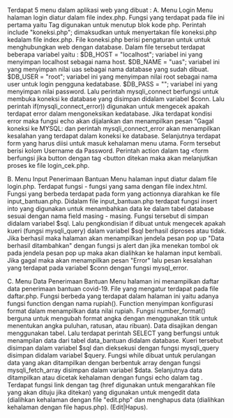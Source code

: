 Terdapat 5 menu dalam aplikasi web yang dibuat :
A. Menu Login
   Menu halaman login diatur dalam file index.php. Fungsi yang terdapat pada file ini pertama yaitu Tag <?php digunakan untuk memulai blok kode php. Perintah Session_start(); berfungsi untuk memulai session. Session yang dimaksud dapat digunakan untuk memulai session baru atau melanjutkan session yang sudah ada sebelumnya. Perintah if(isset($_SESSION['username'])){ digunakan untuk mengecek apakah variabel "$_session" sudah terisi dengan username dengan perintah ['username'] atau belum. Fungsi isset digunakan untuk mengecek apakah sudah ada inputan atau belum. Jika sudah ada maka akan diarahkan kehalaman menu utama yang terdapat pada file login.php dengan perintah header("Location : login.php"); lalu fungsi die() untuk menghentikan proses. Tag ?> digunakan untuk menutup blok kode php. Perintah include "koneksi.php"; dimaksudkan untuk menyertakan file koneksi.php kedalam file index.php. File koneksi.php berisi pengaturan untuk untuk menghubungkan web dengan database. Dalam file tersebut terdapat beberapa variabel yaitu :
$DB_HOST = "localhost"; variabel ini yang menyimpan localhost sebagai nama host.
$DB_NAME = "uas"; variabel ini yang menyimpan nilai uas sebagai nama database yang sudah dibuat.
$DB_USER = "root"; variabel ini yang menyimpan nilai root sebagai nama user untuk login pengguna kedatabase.
$DB_PASS = ""; variabel ini yang menyimpan nilai password.
Lalu perintah mysqli_connect berfungsi untuk membuka koneksi ke database yang disimpan didalam variabel $conn. Lalu perintah if(mysqli_connect_error)) digunakan untuk mengecek apakah terdapat error dalam mengoneksikan kedatabase. Jika terdapat kondisi error maka fungsi echo akan dijalankan dan menampilkan pesan "Gagal koneksi ke MYSQL: dan perintah mysqli_connect_error akan menampilkan kesalahan yang terdapat dalam koneksi ke database. Selanjutnya terdapat form yang harus diisi untuk masuk kehalaman menu utama. Form tersebut berisi kolom Username da Password. Perintah action dalam tag <form berfungsi jika button dengan tag <button ditekan maka akan melanjutkan proses ke file login_cek.php. 

B. Menu Input Penerimaan Bantuan
    Menu halaman input diatur dalam file login.php. Terdapat fungsi - fungsi yang sama dengan file index.html. Fungsi yang berbeda terdapat pada form yang actionnya diarahkan ke file input_bantuan.php. Didalam file input_bantuan.php terdapat fungsi insert into yang digunakan untuk menambahkan data ke dalam tabel database sesuai dengan nama field masing - masing. Fungsi tersebut di simpan didalam variabel $sql. Lalu pengkondisian if dibuat untuk mengecek apakah kueri (fungsi mysqli_query) dalam variabel $sql berhasil diproses atau tidak. Jika berhasil maka halaman akan menampilkan jendela pesan pop up "Data berhasil ditambahkan" dengan fungsi js alert dan jika menekan tombol ok pada jendela pesan pop up maka akan dialihkan ke halaman input kembali. Jika gagal maka akan menampilkan pesan "Error" lalu pesan kesalahan yang terdapat pada variabel $conn dengan fungsi mysql_error.
    
C. Menu Data Penerimaan Bantuan
   Menu halaman ini menampilkan daftar data penerimaan bantuan covid-19. File yang mengatur terdapat pada file daftar.php. Fungsi berbeda yang terdapat dalam halaman ini yaitu adanya fungsi function dengan nama rupiah(). Function menyimpan konfigurasi format dalam menampilkan data nilai rupiah. Fungsi number_format() berguna untuk mengubah format angka dengan menggunakan titik untuk menentukan angka puluhan, ratusan, atau ribuan). Data disajikan dengan menggunakan tabel. Lalu terdapat perintah SELECT yang berfungsi untuk menampilan data dari tabel data_bantuan didalam database. Kueri tersebut disimpan dalam variabel $sql dan dieksekusi dengan fungsi mysqli_query disimpan didalam variabel $query. Fungsi while dibuat untuk perulangan data yang akan ditampilkan dengan berbentuk array dengan fungsi mysqli_fetch_array disimpan dalam variabel $data. Selanjutnya data ditampilkan atau dicetak kehalaman dengan fungsi echo dalam tag <tbody>. Terdapat fungsi link dengan tag <a> (href digunakan untuk mengarahkan file yang akan dituju jika ditekan) yang digunakan untuk mengedit data (dialihkan kehalaman dengan file "edit.php" dan menghapus data (dialihkan kehalaman dengan file hapus.php). (Edit|Hapus). 
